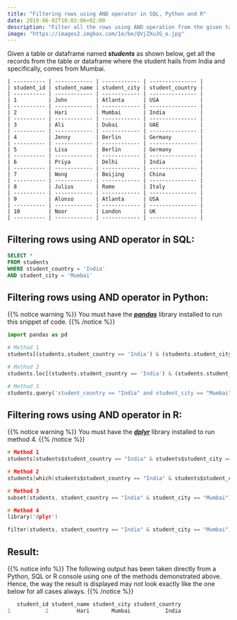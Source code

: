 ```yaml
---
title: "Filtering rows using AND operator in SQL, Python and R"
date: 2019-06-02T10:03:06+02:00
description: "Filter all the rows using AND operation from the given table in SQL or given dataframe in Python or R."
image: "https://images2.imgbox.com/1e/be/QVjZXuJG_o.jpg"
---
```


Given a table or dataframe named *__students__* as shown below, get all the records from the table or dataframe where the student hails from India and specifically, comes from Mumbai.

```
| ---------- | ------------ | ------------ | --------------- |
| student_id | student_name | student_city | student_country |
| ---------- | ------------ | ------------ | --------------- |
| 1          | John         | Atlanta      | USA             |
| ---------- | ------------ | ------------ | --------------- |
| 2          | Hari         | Mumbai       | India           |
| ---------- | ------------ | ------------ | --------------- |
| 3          | Ali          | Dubai        | UAE             |
| ---------- | ------------ | ------------ | --------------- |
| 4          | Jenny        | Berlin       | Germany         |
| ---------- | ------------ | ------------ | --------------- |
| 5          | Lisa         | Berlin       | Germany         |
| ---------- | ------------ | ------------ | --------------- |
| 6          | Priya        | Delhi        | India           |
| ---------- | ------------ | ------------ | --------------- |
| 7          | Wong         | Beijing      | China           |
| ---------- | ------------ | ------------ | --------------- |
| 8          | Julius       | Rome         | Italy           |
| ---------- | ------------ | ------------ | --------------- |
| 9          | Alonso       | Atlanta      | USA             |
| ---------- | ------------ | ------------ | --------------- |
| 10         | Noor         | London       | UK              |
| ---------- | ------------ | ------------ | --------------- |
```

## Filtering rows using AND operator in SQL:

```SQL
SELECT * 
FROM students
WHERE student_country = 'India'
AND student_city = 'Mumbai'
```

## Filtering rows using AND operator in Python:

{{% notice warning %}}
You must have the *__[pandas](https://pandas.pydata.org/)__* library installed to run this snippet of code.
{{% /notice %}}

```Python
import pandas as pd

# Method 1
students[(students.student_country == 'India') & (students.student_city == 'Mumbai')]

# Method 2
students.loc[(students.student_country == 'India') & (students.student_city == 'Mumbai')]

# Method 3
students.query('student_country == "India" and student_city == "Mumbai"')
```

## Filtering rows using AND operator in R:

{{% notice warning %}}
You must have the *__[dplyr](https://dplyr.tidyverse.org/)__* library installed to run method 4.
{{% /notice %}}

```C
# Method 1
students[students$student_country == "India" & students$student_city == "Mumbai",]

# Method 2
students[which(students$student_country == "India" & students$student_city == "Mumbai"),]

# Method 3
subset(students, student_country == "India" & student_city == "Mumbai")

# Method 4
library('dplyr')

filter(students, student_country == "India" & student_city == "Mumbai")
```

## Result:

{{% notice info %}}
The following output has been taken directly from a Python, SQL or R console using one of the methods demonstrated above. Hence, the way the result is displayed may not look exactly like the one below for all cases always.
{{% /notice %}}

```C
   student_id student_name student_city student_country
1           2         Hari       Mumbai           India
```